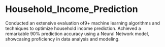 # Household_Income_Prediction
Conducted an extensive evaluation of9+ machine learning algorithms and techniques to optimize household income prediction. Achieved a remarkable 90% prediction accuracy using a Neural Network model, showcasing proficiency in data analysis and modeling.
